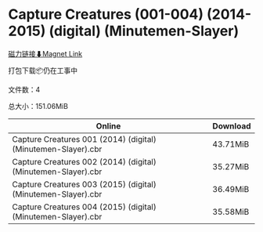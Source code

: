# Capture Creatures (001-004) (2014-2015) (digital) (Minutemen-Slayer)

[磁力链接⬇Magnet Link](magnet:?xt=urn:btih:315d351d90af68d8e9cc85343a9f3de821247362&dn=Capture%20Creatures%20%28001-004%29%20%282014-2015%29%20%28digital%29%20%28Minutemen-Slayer%29)

打包下载📦仍在工事中

文件数：4

总大小：151.06MiB

Online | Download
--- | ---
Capture Creatures 001 (2014) (digital) (Minutemen-Slayer).cbr | 43.71MiB
Capture Creatures 002 (2014) (digital) (Minutemen-Slayer).cbr | 35.27MiB
Capture Creatures 003 (2015) (digital) (Minutemen-Slayer).cbr | 36.49MiB
Capture Creatures 004 (2015) (digital) (Minutemen-Slayer).cbr | 35.58MiB